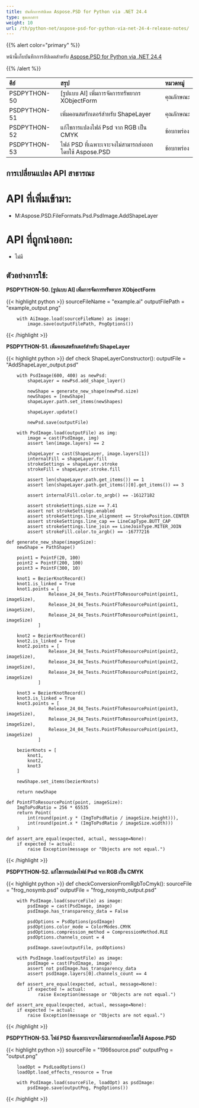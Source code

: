 ```yaml
---
title: บันทึกการอัปเดต Aspose.PSD for Python via .NET 24.4
type: ชุดเอกสาร
weight: 10
url: /th/python-net/aspose-psd-for-python-via-net-24-4-release-notes/
---
```


{{% alert color="primary" %}}

หน้านี้เก็บบันทึกการอัปเดตสำหรับ [Aspose.PSD for Python via .NET 24.4](https://pypi.org/project/aspose-psd/)

{{% /alert %}}

| **คีย์**        | **สรุป**                                                           | **หมวดหมู่**|
|:-------------|:---------------------------------------------------------------------|:-------------|
| PSDPYTHON-50 | [รูปแบบ AI] เพิ่มการจัดการทรัพยากร XObjectForm                | คุณลักษณะ     |
| PSDPYTHON-51 | เพิ่มคอนสตรักเตอร์สำหรับ ShapeLayer                                  | คุณลักษณะ     |
| PSDPYTHON-52 | แก้ไขการแปลงไฟล์ Psd จาก RGB เป็น CMYK                             | ข้อบกพร่อง         |
| PSDPYTHON-53 | ไฟล์ PSD ที่เฉพาะเจาะจงไม่สามารถส่งออกโดยใช้ Aspose.PSD          | ข้อบกพร่อง         |



## **การเปลี่ยนแปลง API สาธารณะ**
# **API ที่เพิ่มเข้ามา:**
- M:Aspose.PSD.FileFormats.Psd.PsdImage.AddShapeLayer

# **API ที่ถูกนำออก:**
- ไม่มี


## **ตัวอย่างการใช้:**

**PSDPYTHON-50. [รูปแบบ AI] เพิ่มการจัดการทรัพยากร XObjectForm**

{{< highlight python >}}
        sourceFileName = "example.ai"
        outputFilePath = "example_output.png"

        with AiImage.load(sourceFileName) as image:
            image.save(outputFilePath, PngOptions())
{{< /highlight >}}

**PSDPYTHON-51. เพิ่มคอนสตรักเตอร์สำหรับ ShapeLayer**

{{< highlight python >}}
     def check ShapeLayerConstructor():
        outputFile = "AddShapeLayer_output.psd"

        with PsdImage(600, 400) as newPsd:
            shapeLayer = newPsd.add_shape_layer()

            newShape = generate_new_shape(newPsd.size)
            newShapes = [newShape]
            shapeLayer.path.set_items(newShapes)

            shapeLayer.update()

            newPsd.save(outputFile)

        with PsdImage.load(outputFile) as img:
            image = cast(PsdImage, img)
            assert len(image.layers) == 2

            shapeLayer = cast(ShapeLayer, image.layers[1])
            internalFill = shapeLayer.fill
            strokeSettings = shapeLayer.stroke
            strokeFill = shapeLayer.stroke.fill

            assert len(shapeLayer.path.get_items()) == 1
            assert len(shapeLayer.path.get_items()[0].get_items()) == 3

            assert internalFill.color.to_argb() == -16127182

            assert strokeSettings.size == 7.41
            assert not strokeSettings.enabled
            assert strokeSettings.line_alignment == StrokePosition.CENTER
            assert strokeSettings.line_cap == LineCapType.BUTT_CAP
            assert strokeSettings.line_join == LineJoinType.MITER_JOIN
            assert strokeFill.color.to_argb() == -16777216
			
    def generate_new_shape(imageSize):
        newShape = PathShape()

        point1 = PointF(20, 100)
        point2 = PointF(200, 100)
        point3 = PointF(300, 10)

        knot1 = BezierKnotRecord()
        knot1.is_linked = True
        knot1.points = [
                    Release_24_04_Tests.PointFToResourcePoint(point1, imageSize),
                    Release_24_04_Tests.PointFToResourcePoint(point1, imageSize),
                    Release_24_04_Tests.PointFToResourcePoint(point1, imageSize)
                ]

        knot2 = BezierKnotRecord()
        knot2.is_linked = True
        knot2.points = [
                    Release_24_04_Tests.PointFToResourcePoint(point2, imageSize),
                    Release_24_04_Tests.PointFToResourcePoint(point2, imageSize),
                    Release_24_04_Tests.PointFToResourcePoint(point2, imageSize)
                ]

        knot3 = BezierKnotRecord()
        knot3.is_linked = True
        knot3.points = [
                    Release_24_04_Tests.PointFToResourcePoint(point3, imageSize),
                    Release_24_04_Tests.PointFToResourcePoint(point3, imageSize),
                    Release_24_04_Tests.PointFToResourcePoint(point3, imageSize)
                ]

        bezierKnots = [
            knot1,
            knot2,
            knot3
        ]

        newShape.set_items(bezierKnots)

        return newShape
		
    def PointFToResourcePoint(point, imageSize):
        ImgToPsdRatio = 256 * 65535
        return Point(
            int(round(point.y * (ImgToPsdRatio / imageSize.height))),
            int(round(point.x * (ImgToPsdRatio / imageSize.width)))
        )

    def assert_are_equal(expected, actual, message=None):
        if expected != actual:
            raise Exception(message or "Objects are not equal.")
			
{{< /highlight >}}

**PSDPYTHON-52. แก้ไขการแปลงไฟล์ Psd จาก RGB เป็น CMYK**

{{< highlight python >}}
     def checkConversionFromRgbToCmyk():
        sourceFile = "frog_nosymb.psd"
        outputFile = "frog_nosymb_output.psd"

        with PsdImage.load(sourceFile) as image:
            psdImage = cast(PsdImage, image)
            psdImage.has_transparency_data = False

            psdOptions = PsdOptions(psdImage)
            psdOptions.color_mode = ColorModes.CMYK
            psdOptions.compression_method = CompressionMethod.RLE
            psdOptions.channels_count = 4

            psdImage.save(outputFile, psdOptions)

        with PsdImage.load(outputFile) as image:
            psdImage = cast(PsdImage, image)
            assert not psdImage.has_transparency_data
            assert psdImage.layers[0].channels_count == 4

        def assert_are_equal(expected, actual, message=None):
            if expected != actual:
                raise Exception(message or "Objects are not equal.")			

    def assert_are_equal(expected, actual, message=None):
        if expected != actual:
            raise Exception(message or "Objects are not equal.")
				
{{< /highlight >}}

**PSDPYTHON-53. ไฟล์ PSD ที่เฉพาะเจาะจงไม่สามารถส่งออกโดยใช้ Aspose.PSD**

{{< highlight python >}}
        sourceFile = "1966source.psd"
        outputPng = "output.png"

        loadOpt = PsdLoadOptions()
        loadOpt.load_effects_resource = True

        with PsdImage.load(sourceFile, loadOpt) as psdImage:
            psdImage.save(outputPng, PngOptions())
			
{{< /highlight >}}
